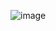![image](https://github.com/nvmarzakov/SoftUni-HTML-and-CSS/assets/114495254/f80aa57a-a3e7-4a6a-ab18-b5cf4804c0fb)
